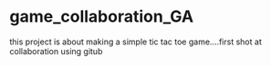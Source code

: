 # game_collaboration_GA
this project is about making a simple tic tac toe game....first shot at collaboration using gitub
